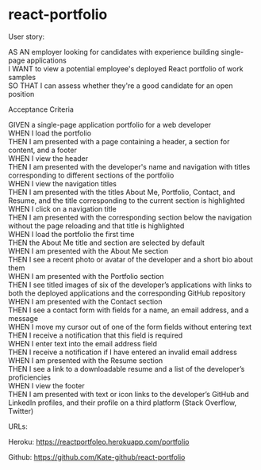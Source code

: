 # react-portfolio
User story:

AS AN employer looking for candidates with experience building single-page applications <br/>
I WANT to view a potential employee's deployed React portfolio of work samples <br/>
SO THAT I can assess whether they're a good candidate for an open position <br/>

Acceptance Criteria

GIVEN a single-page application portfolio for a web developer <br/>
WHEN I load the portfolio <br/>
THEN I am presented with a page containing a header, a section for content, and a footer <br/>
WHEN I view the header <br/>
THEN I am presented with the developer's name and navigation with titles corresponding to different sections of the portfolio <br/>
WHEN I view the navigation titles <br/>
THEN I am presented with the titles About Me, Portfolio, Contact, and Resume, and the title corresponding to the current section is highlighted <br/>
WHEN I click on a navigation title <br/>
THEN I am presented with the corresponding section below the navigation without the page reloading and that title is highlighted <br/>
WHEN I load the portfolio the first time <br/>
THEN the About Me title and section are selected by default <br/>
WHEN I am presented with the About Me section <br/>
THEN I see a recent photo or avatar of the developer and a short bio about them <br/>
WHEN I am presented with the Portfolio section <br/>
THEN I see titled images of six of the developer’s applications with links to both the deployed applications and the corresponding GitHub repository <br/>
WHEN I am presented with the Contact section <br/>
THEN I see a contact form with fields for a name, an email address, and a message <br/>
WHEN I move my cursor out of one of the form fields without entering text <br/>
THEN I receive a notification that this field is required <br/>
WHEN I enter text into the email address field <br/>
THEN I receive a notification if I have entered an invalid email address <br/>
WHEN I am presented with the Resume section <br/>
THEN I see a link to a downloadable resume and a list of the developer’s proficiencies <br/>
WHEN I view the footer <br/>
THEN I am presented with text or icon links to the developer’s GitHub and LinkedIn profiles, and their profile on a third platform (Stack Overflow, Twitter)<br/>

URLs:

Heroku: https://reactportfoleo.herokuapp.com/portfolio

Github: https://github.com/Kate-github/react-portfolio
